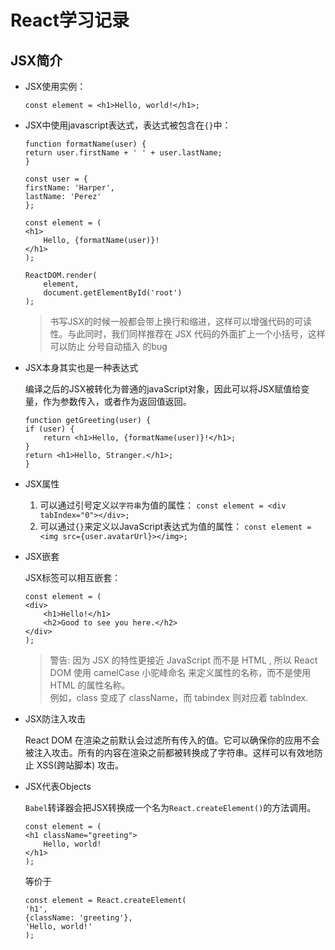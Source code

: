 # React学习记录

## JSX简介

* JSX使用实例：

    `const element = <h1>Hello, world!</h1>;`  
    
* JSX中使用javascript表达式，表达式被包含在`{}`中：

    ```
    function formatName(user) {
    return user.firstName + ' ' + user.lastName;
    }
    
    const user = {
    firstName: 'Harper',
    lastName: 'Perez'
    };
    
    const element = (
    <h1>
        Hello, {formatName(user)}!
    </h1>
    );
    
    ReactDOM.render(
        element,
        document.getElementById('root')
    );
    ```
    >书写JSX的时候一般都会带上换行和缩进，这样可以增强代码的可读性。与此同时，我们同样推荐在 JSX 代码的外面扩上一个小括号，这样可以防止 分号自动插入 的bug
* JSX本身其实也是一种表达式

    编译之后的JSX被转化为普通的javaScript对象，因此可以将JSX赋值给变量，作为参数传入，或者作为返回值返回。
    
    ```
    function getGreeting(user) {
    if (user) {
        return <h1>Hello, {formatName(user)}!</h1>;
    }
    return <h1>Hello, Stranger.</h1>;
    }
    ```
* JSX属性

    1. 可以通过引号定义以`字符串`为值的属性：
    `const element = <div tabIndex="0"></div>;`
    2. 可以通过`{}`来定义以JavaScript表达式为值的属性：
    `const element = <img src={user.avatarUrl}></img>;`
    
* JSX嵌套

    JSX标签可以相互嵌套：
    ```
    const element = (
    <div>
        <h1>Hello!</h1>
        <h2>Good to see you here.</h2>
    </div>
    );
    ```
    >警告:
    >因为 JSX 的特性更接近 JavaScript 而不是 HTML , 所以 React DOM 使用 camelCase 小驼峰命名 来定义属性的名称，而不是使用 HTML 的属性名称。<br>
    >例如，class 变成了 className，而 tabindex 则对应着 tabIndex.
* JSX防注入攻击

    React DOM 在渲染之前默认会过滤所有传入的值。它可以确保你的应用不会被注入攻击。所有的内容在渲染之前都被转换成了字符串。这样可以有效地防止 XSS(跨站脚本) 攻击。
    
* JSX代表Objects

    `Babel`转译器会把JSX转换成一个名为`React.createElement()`的方法调用。
    ```
    const element = (
    <h1 className="greeting">
        Hello, world!
    </h1>
    );
    ```
    等价于
    ```
    const element = React.createElement(
    'h1',
    {className: 'greeting'},
    'Hello, world!'
    );
    ```
